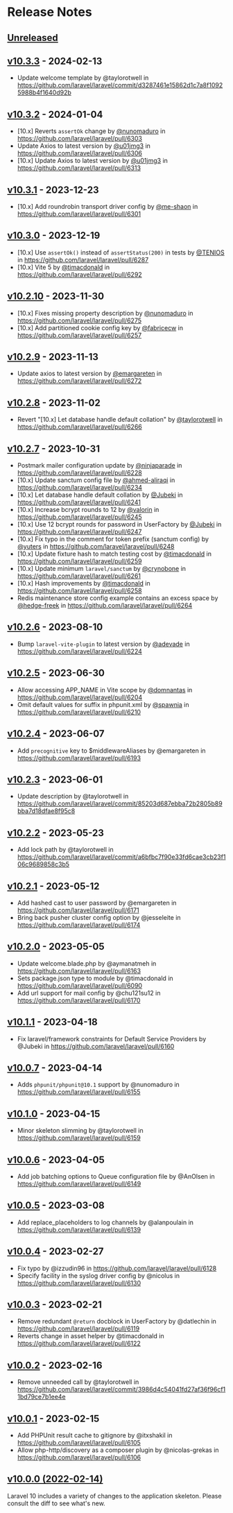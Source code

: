 
# Release Notes

## [Unreleased](https://github.com/laravel/laravel/compare/v10.3.3...10.x)

## [v10.3.3](https://github.com/laravel/laravel/compare/v10.3.2...v10.3.3) - 2024-02-13

* Update welcome template by @taylorotwell in https://github.com/laravel/laravel/commit/d3287461e15862d1c7a8f10925988b4f1640d92b

## [v10.3.2](https://github.com/laravel/laravel/compare/v10.3.1...v10.3.2) - 2024-01-04

* [10.x] Reverts `assertOk` change by [@nunomaduro](https://github.com/nunomaduro) in https://github.com/laravel/laravel/pull/6303
* Update Axios to latest version by [@u01jmg3](https://github.com/u01jmg3) in https://github.com/laravel/laravel/pull/6306
* [10.x] Update Axios to latest version by [@u01jmg3](https://github.com/u01jmg3) in https://github.com/laravel/laravel/pull/6313

## [v10.3.1](https://github.com/laravel/laravel/compare/v10.3.0...v10.3.1) - 2023-12-23

* [10.x] Add roundrobin transport driver config by [@me-shaon](https://github.com/me-shaon) in https://github.com/laravel/laravel/pull/6301

## [v10.3.0](https://github.com/laravel/laravel/compare/v10.2.10...v10.3.0) - 2023-12-19

* [10.x] Use `assertOk()` instead of `assertStatus(200)` in tests by [@TENIOS](https://github.com/TENIOS) in https://github.com/laravel/laravel/pull/6287
* [10.x] Vite 5 by [@timacdonald](https://github.com/timacdonald) in https://github.com/laravel/laravel/pull/6292

## [v10.2.10](https://github.com/laravel/laravel/compare/v10.2.9...v10.2.10) - 2023-11-30

* [10.x] Fixes missing property description by [@nunomaduro](https://github.com/nunomaduro) in https://github.com/laravel/laravel/pull/6275
* [10.x] Add partitioned cookie config key by [@fabricecw](https://github.com/fabricecw) in https://github.com/laravel/laravel/pull/6257

## [v10.2.9](https://github.com/laravel/laravel/compare/v10.2.8...v10.2.9) - 2023-11-13

- Update axios to latest version by [@emargareten](https://github.com/emargareten) in https://github.com/laravel/laravel/pull/6272

## [v10.2.8](https://github.com/laravel/laravel/compare/v10.2.7...v10.2.8) - 2023-11-02

- Revert "[10.x] Let database handle default collation" by [@taylorotwell](https://github.com/taylorotwell) in https://github.com/laravel/laravel/pull/6266

## [v10.2.7](https://github.com/laravel/laravel/compare/v10.2.6...v10.2.7) - 2023-10-31

- Postmark mailer configuration update by [@ninjaparade](https://github.com/ninjaparade) in https://github.com/laravel/laravel/pull/6228
- [10.x] Update sanctum config file by [@ahmed-aliraqi](https://github.com/ahmed-aliraqi) in https://github.com/laravel/laravel/pull/6234
- [10.x] Let database handle default collation by [@Jubeki](https://github.com/Jubeki) in https://github.com/laravel/laravel/pull/6241
- [10.x] Increase bcrypt rounds to 12 by [@valorin](https://github.com/valorin) in https://github.com/laravel/laravel/pull/6245
- [10.x] Use 12 bcrypt rounds for password in UserFactory by [@Jubeki](https://github.com/Jubeki) in https://github.com/laravel/laravel/pull/6247
- [10.x] Fix typo in the comment for token prefix (sanctum config) by [@yuters](https://github.com/yuters) in https://github.com/laravel/laravel/pull/6248
- [10.x] Update fixture hash to match testing cost by [@timacdonald](https://github.com/timacdonald) in https://github.com/laravel/laravel/pull/6259
- [10.x] Update minimum `laravel/sanctum` by [@crynobone](https://github.com/crynobone) in https://github.com/laravel/laravel/pull/6261
- [10.x] Hash improvements by [@timacdonald](https://github.com/timacdonald) in https://github.com/laravel/laravel/pull/6258
- Redis maintenance store config example contains an excess space by [@hedge-freek](https://github.com/hedge-freek) in https://github.com/laravel/laravel/pull/6264

## [v10.2.6](https://github.com/laravel/laravel/compare/v10.2.5...v10.2.6) - 2023-08-10

- Bump `laravel-vite-plugin` to latest version by [@adevade](https://github.com/adevade) in https://github.com/laravel/laravel/pull/6224

## [v10.2.5](https://github.com/laravel/laravel/compare/v10.2.4...v10.2.5) - 2023-06-30

- Allow accessing APP_NAME in Vite scope by [@domnantas](https://github.com/domnantas) in https://github.com/laravel/laravel/pull/6204
- Omit default values for suffix in phpunit.xml by [@spawnia](https://github.com/spawnia) in https://github.com/laravel/laravel/pull/6210

## [v10.2.4](https://github.com/laravel/laravel/compare/v10.2.3...v10.2.4) - 2023-06-07

- Add `precognitive` key to $middlewareAliases by @emargareten in https://github.com/laravel/laravel/pull/6193

## [v10.2.3](https://github.com/laravel/laravel/compare/v10.2.2...v10.2.3) - 2023-06-01

- Update description by @taylorotwell in https://github.com/laravel/laravel/commit/85203d687ebba72b2805b89bba7d18dfae8f95c8

## [v10.2.2](https://github.com/laravel/laravel/compare/v10.2.1...v10.2.2) - 2023-05-23

- Add lock path by @taylorotwell in https://github.com/laravel/laravel/commit/a6bfbc7f90e33fd6cae3cb23f106c9689858c3b5

## [v10.2.1](https://github.com/laravel/laravel/compare/v10.2.0...v10.2.1) - 2023-05-12

- Add hashed cast to user password by @emargareten in https://github.com/laravel/laravel/pull/6171
- Bring back pusher cluster config option by @jesseleite in https://github.com/laravel/laravel/pull/6174

## [v10.2.0](https://github.com/laravel/laravel/compare/v10.1.1...v10.2.0) - 2023-05-05

- Update welcome.blade.php by @aymanatmeh in https://github.com/laravel/laravel/pull/6163
- Sets package.json type to module by @timacdonald in https://github.com/laravel/laravel/pull/6090
- Add url support for mail config by @chu121su12 in https://github.com/laravel/laravel/pull/6170

## [v10.1.1](https://github.com/laravel/laravel/compare/v10.0.7...v10.1.1) - 2023-04-18

- Fix laravel/framework constraints for Default Service Providers by @Jubeki in https://github.com/laravel/laravel/pull/6160

## [v10.0.7](https://github.com/laravel/laravel/compare/v10.1.0...v10.0.7) - 2023-04-14

- Adds `phpunit/phpunit@10.1` support by @nunomaduro in https://github.com/laravel/laravel/pull/6155

## [v10.1.0](https://github.com/laravel/laravel/compare/v10.0.6...v10.1.0) - 2023-04-15

- Minor skeleton slimming by @taylorotwell in https://github.com/laravel/laravel/pull/6159

## [v10.0.6](https://github.com/laravel/laravel/compare/v10.0.5...v10.0.6) - 2023-04-05

- Add job batching options to Queue configuration file by @AnOlsen in https://github.com/laravel/laravel/pull/6149

## [v10.0.5](https://github.com/laravel/laravel/compare/v10.0.4...v10.0.5) - 2023-03-08

- Add replace_placeholders to log channels by @alanpoulain in https://github.com/laravel/laravel/pull/6139

## [v10.0.4](https://github.com/laravel/laravel/compare/v10.0.3...v10.0.4) - 2023-02-27

- Fix typo by @izzudin96 in https://github.com/laravel/laravel/pull/6128
- Specify facility in the syslog driver config by @nicolus in https://github.com/laravel/laravel/pull/6130

## [v10.0.3](https://github.com/laravel/laravel/compare/v10.0.2...v10.0.3) - 2023-02-21

- Remove redundant `@return` docblock in UserFactory by @datlechin in https://github.com/laravel/laravel/pull/6119
- Reverts change in asset helper by @timacdonald in https://github.com/laravel/laravel/pull/6122

## [v10.0.2](https://github.com/laravel/laravel/compare/v10.0.1...v10.0.2) - 2023-02-16

- Remove unneeded call by @taylorotwell in https://github.com/laravel/laravel/commit/3986d4c54041fd27af36f96cf11bd79ce7b1ee4e

## [v10.0.1](https://github.com/laravel/laravel/compare/v10.0.0...v10.0.1) - 2023-02-15

- Add PHPUnit result cache to gitignore by @itxshakil in https://github.com/laravel/laravel/pull/6105
- Allow php-http/discovery as a composer plugin by @nicolas-grekas in https://github.com/laravel/laravel/pull/6106

## [v10.0.0 (2022-02-14)](https://github.com/laravel/laravel/compare/v9.5.2...v10.0.0)

Laravel 10 includes a variety of changes to the application skeleton. Please consult the diff to see what's new.
